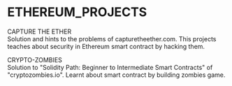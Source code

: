 # ETHEREUM_PROJECTS

CAPTURE THE ETHER<br />
Solution and hints to the problems of capturetheether.com. This projects teaches about security in Ethereum smart contract by hacking them.

CRYPTO-ZOMBIES <br />
Solution to "Solidity Path: Beginner to Intermediate Smart Contracts" of "cryptozombies.io". Learnt about smart contract by building zombies game.
